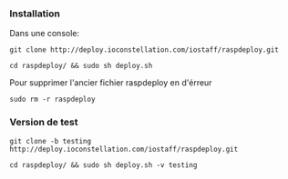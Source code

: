 ### Installation

Dans une console:

`git clone http://deploy.ioconstellation.com/iostaff/raspdeploy.git`

`cd raspdeploy/ && sudo sh deploy.sh`

Pour supprimer l'ancier fichier raspdeploy en d'érreur

`sudo rm -r raspdeploy`

### Version de test
`git clone -b testing http://deploy.ioconstellation.com/iostaff/raspdeploy.git`

`cd raspdeploy/ && sudo sh deploy.sh -v testing`
